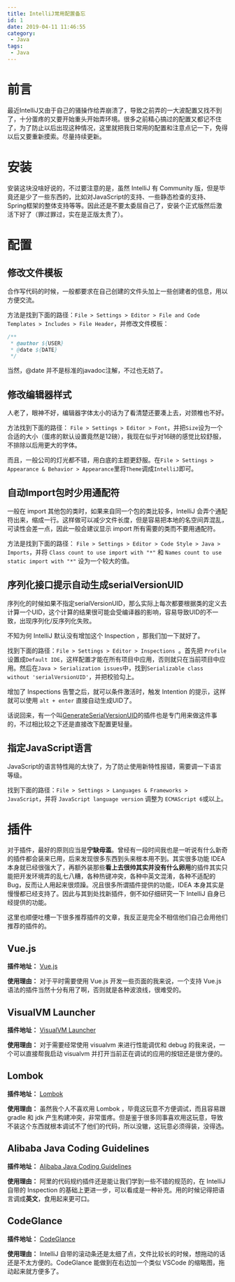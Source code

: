 ```yaml
---
title: IntelliJ常用配置备忘
id: 1
date: 2019-04-11 11:46:55
category:
 - Java
tags:
 - Java
---
```


# 前言
最近IntelliJ又由于自己的骚操作给弄崩溃了，导致之前弄的一大波配置又找不到了，十分蛋疼的又要开始重头开始弄环境。很多之前精心搞过的配置又都记不住了，为了防止以后出现这种情况，这里就把我日常用的配置和注意点记一下，免得以后又要重新摸索。尽量持续更新。

# 安装
安装这块没啥好说的，不过要注意的是，虽然 IntelliJ 有 Community 版，但是毕竟还是少了一些东西的，比如对JavaScript的支持、一些静态检查的支持、Spring框架的整体支持等等。因此还是不要太委屈自己了，安装个正式版然后激活下好了（罪过罪过，实在是正版太贵了）。

# 配置
## 修改文件模板
合作写代码的时候，一般都要求在自己创建的文件头加上一些创建者的信息，用以方便交流。

方法是找到下面的路径：`File > Settings > Editor > File and Code Templates > Includes > File Header`，并修改文件模板：
```java
/**
 * @author ${USER}
 * @date ${DATE}
 */
```
当然，@date 并不是标准的javadoc注解，不过也无妨了。

## 修改编辑器样式
人老了，眼神不好，编辑器字体太小的话为了看清楚还要凑上去，对颈椎也不好。

方法找到下面的路径： `File > Settings > Editor > Font`，并把`Size`设为一个合适的大小（蛋疼的默认设置竟然是12磅），我现在似乎对16磅的感觉比较舒服，不排除以后用更大的字体。

而且，一般公司的灯光都不错，用白底的主题更舒服。在`File > Settings > Appearance & Behavior > Appearance`里将`Theme`调成`IntelliJ`即可。

## 自动Import包时少用通配符
一般在 import 其他包的类时，如果来自同一个包的类比较多，IntelliJ 会弄个通配符出来，缩成一行。这样做可以减少文件长度，但是容易把本地的名空间弄混乱，可读性会差一点，因此一般会建议显示 import 所有需要的类而不要用通配符。

方法是找到下面的路径： `File > Settings > Editor > Code Style > Java > Imports`，并将 `Class count to use import with "*"` 和 `Names count to use static import with "*"` 设为一个较大的值。

## 序列化接口提示自动生成serialVersionUID
序列化的时候如果不指定serialVersionUID，那么实际上每次都要根据类的定义去计算一个UID，这个计算的结果很可能会受编译器的影响，容易导致UID的不一致，出现序列化/反序列化失败。

不知为何 IntelliJ 默认没有增加这个 Inspection ，那我们加一下就好了。

找到下面的路径：`File > Settings > Editor > Inspections `。首先把 `Profile` 设置成`Default IDE`，这样配置才能在所有项目中应用，否则就只在当前项目中应用。然后在`Java > Serialization issues`中，找到`Serializable class without 'serialVersionUID'`，并把校验勾上。

增加了 Inspections 告警之后，就可以条件激活时，触发 Intention 的提示，这样就可以使用 `alt + enter` 直接自动生成UID了。

话说回来，有一个叫[GenerateSerialVersionUID](https://plugins.jetbrains.com/plugin/185-generateserialversionuid)的插件也是专门用来做这件事的，不过相比较之下还是直接改下配置更轻量。

## 指定JavaScript语言
JavaScript的语言特性飚的太快了，为了防止使用新特性报错，需要调一下语言等级。

找到下面的路径：`File > Settings > Languages & Frameworks > JavaScript`，并将 `JavaScript language version` 调整为 `ECMAScript 6`或以上。

# 插件
对于插件，最好的原则应当是**宁缺毋滥**。曾经有一段时间我也是一听说有什么新奇的插件都会装来已用，后来发现很多东西到头来根本用不到。其实很多功能 IDEA 本身就已经很强大了，再额外装那些**看上去很帅其实并没有什么卵用**的插件其实只能把开发环境弄的乱七八糟，各种热键冲突，各种中英文混淆，各种不适配的Bug，反而让人用起来很烦躁。况且很多所谓插件提供的功能，IDEA 本身其实是慢慢都已经支持了。因此与其到处找新插件，倒不如仔细研究一下 IntelliJ 自身已经提供的功能。

这里也顺便吐槽一下很多推荐插件的文章，我反正是完全不相信他们自己会用他们推荐的插件的。

## Vue.​js

**插件地址：** [Vue.js](https://plugins.jetbrains.com/plugin/9442-vue-js)

**使用理由：** 对于平时需要使用 Vue.js 开发一些页面的我来说，一个支持 Vue.js 语法的插件当然十分有用了啊，否则就是各种波浪线，很难受的。

## VisualVM Launcher

**插件地址：** [VisualVM Launcher](https://plugins.jetbrains.com/plugin/7115-visualvm-launcher)

**使用理由：** 对于需要经常使用 visualvm 来进行性能调优和 debug 的我来说，一个可以直接帮我启动 visualvm 并打开当前正在调试的应用的按钮还是很方便的。

## Lombok

**插件地址：** [Lombok](https://plugins.jetbrains.com/plugin/6317-lombok)

**使用理由：** 虽然我个人不喜欢用 Lombok ，毕竟这玩意不方便调试，而且容易跟 gradle 和 jdk 产生构建冲突，非常蛋疼。但是鉴于很多同事喜欢用这玩意，导致不装这个东西就根本调试不了他们的代码，所以没辙，这玩意必须得装，没得选。

## Alibaba Java Coding Guidelines

**插件地址：** [Alibaba Java Coding Guidelines](https://plugins.jetbrains.com/plugin/10046-alibaba-java-coding-guidelines)

**使用理由：** 阿里的代码规约插件还是能让我们学到一些不错的规范的，在 IntelliJ 自带的 Inspection 的基础上更进一步，可以看成是一种补充。用的时候记得把语言调成**英文**，食用起来更可口。

## CodeGlance

**插件地址：** [CodeGlance](https://plugins.jetbrains.com/plugin/7275-codeglance)

**使用理由：** IntelliJ 自带的滚动条还是太细了点，文件比较长的时候，想拖动的话还是不太方便的。CodeGlance 能做到在右边加一个类似 VSCode 的缩略图，拖动起来就方便多了。